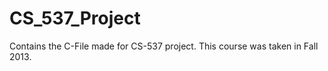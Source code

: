 CS_537_Project
==============

Contains the C-File made for CS-537 project. This course was taken in Fall 2013. 
